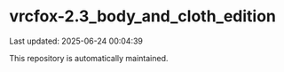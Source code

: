 # vrcfox-2.3_body_and_cloth_edition

Last updated: 2025-06-24 00:04:39

This repository is automatically maintained.
